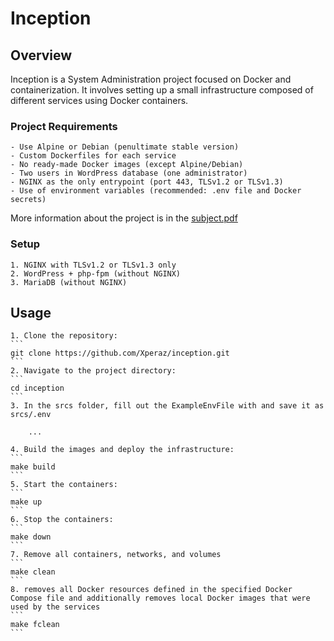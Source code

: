 # Inception

## Overview

Inception is a System Administration project focused on Docker and containerization. It involves setting up a small infrastructure composed of different services using Docker containers.

### Project Requirements

    - Use Alpine or Debian (penultimate stable version)
    - Custom Dockerfiles for each service
    - No ready-made Docker images (except Alpine/Debian)
    - Two users in WordPress database (one administrator)
    - NGINX as the only entrypoint (port 443, TLSv1.2 or TLSv1.3)
    - Use of environment variables (recommended: .env file and Docker secrets)

More information about the project is in the [subject.pdf](https://github.com/mottjes/inception/blob/main/subject.pdf)

### Setup

    1. NGINX with TLSv1.2 or TLSv1.3 only
    2. WordPress + php-fpm (without NGINX)
    3. MariaDB (without NGINX)

## Usage

    1. Clone the repository:
    ```
    git clone https://github.com/Xperaz/inception.git
    ```
    2. Navigate to the project directory:
    ```
    cd inception
    ```
    3. In the srcs folder, fill out the ExampleEnvFile with and save it as srcs/.env

        ...

    4. Build the images and deploy the infrastructure:
    ```
    make build
    ```
    5. Start the containers:
    ```
    make up
    ```
    6. Stop the containers:
    ```
    make down
    ```
    7. Remove all containers, networks, and volumes
    ```
    make clean
    ```
    8. removes all Docker resources defined in the specified Docker Compose file and additionally removes local Docker images that were used by the services
    ```
    make fclean
    ```
